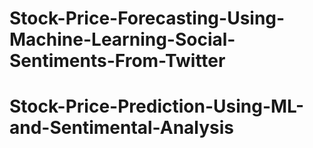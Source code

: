 # Stock-Price-Forecasting-Using-Machine-Learning-Social-Sentiments-From-Twitter
# Stock-Price-Prediction-Using-ML-and-Sentimental-Analysis
